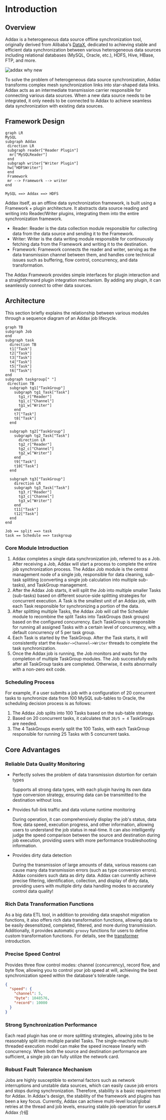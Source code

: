 # Introduction

## Overview

Addax is a heterogeneous data source offline synchronization tool, originally derived from Alibaba's [DataX](https://github.com/alibaba/datax), dedicated to achieving stable and efficient data synchronization between various heterogeneous data sources including relational databases (MySQL, Oracle, etc.), HDFS, Hive, HBase, FTP, and more.

![addax why new](/images/addax_why_new.png)

To solve the problem of heterogeneous data source synchronization, Addax transforms complex mesh synchronization links into star-shaped data links. Addax acts as an intermediate transmission carrier responsible for connecting various data sources. When a new data source needs to be integrated, it only needs to be connected to Addax to achieve seamless data synchronization with existing data sources.

## Framework Design

```mermaid
graph LR
MySQL
subgraph Addax
 direction LR
 subgraph reader["Reader Plugin"]
  mr["MySQLReader"]
 end
 subgraph writer["Writer Plugin"]
 hw["HDFSWriter"]
 end
 Framework
 mr --> Framework --> writer
end

MySQL ==> Addax ==> HDFS

```

Addax itself, as an offline data synchronization framework, is built using a Framework + plugin architecture. It abstracts data source reading and writing into Reader/Writer plugins, integrating them into the entire synchronization framework.

- Reader: Reader is the data collection module responsible for collecting data from the data source and sending it to the Framework.
- Writer: Writer is the data writing module responsible for continuously fetching data from the Framework and writing it to the destination.
- Framework: Framework connects the reader and writer, serving as the data transmission channel between them, and handles core technical issues such as buffering, flow control, concurrency, and data transformation.

The Addax Framework provides simple interfaces for plugin interaction and a straightforward plugin integration mechanism. By adding any plugin, it can seamlessly connect to other data sources.

## Architecture

This section briefly explains the relationship between various modules through a sequence diagram of an Addax job lifecycle.

```mermaid
graph TB
subgraph Job
end
subgraph task
  direction TB
  t1["Task"]
  t2["Task"]
  t3["Task"]
  t4["Task"]
  t5["Task"]
  t6["Task"]
end
subgraph taskgroup[" "]
 direction TB
  subgraph tg1["TaskGroup"]
    subgraph tg1_Task["Task"]
      tg1_r["Reader"]
      tg1_c["Channel"]
      tg1_w["Writer"]
    end
    t7["Task"]
    t8["Task"]
  end

  subgraph tg2["TaskGroup"]
    subgraph tg2_Task["Task"]
      direction LR
      tg2_r["Reader"]
      tg2_c["Channel"]
      tg2_w["Writer"]
    end
    t9["Task"]
    t10["Task"]
  end

  subgraph tg3["TaskGroup"]
    direction LR
    subgraph tg3_Task["Task"]
      tg3_r["Reader"]
      tg3_c["Channel"]
      tg3_w["Writer"]
    end
    t11["Task"]
    t12["Task"]
  end
end

Job == split ==> task
task == Schedule ==> taskgroup
```

### Core Module Introduction

1. Addax completes a single data synchronization job, referred to as a Job. After receiving a Job, Addax will start a process to complete the entire job synchronization process. The Addax Job module is the central management node of a single job, responsible for data cleaning, sub-task splitting (converting a single job calculation into multiple sub-tasks), and TaskGroup management.
2. After the Addax Job starts, it will split the Job into multiple smaller Tasks (sub-tasks) based on different source-side splitting strategies for concurrent execution. A Task is the smallest unit of an Addax job, with each Task responsible for synchronizing a portion of the data.
3. After splitting multiple Tasks, the Addax Job will call the Scheduler module to recombine the split Tasks into TaskGroups (task groups) based on the configured concurrency. Each TaskGroup is responsible for running all assigned Tasks with a certain level of concurrency, with a default concurrency of 5 per task group.
4. Each Task is started by the TaskGroup. After the Task starts, it will consistently start the `Reader—>Channel—>Writer` threads to complete the task synchronization.
5. Once the Addax job is running, the Job monitors and waits for the completion of multiple TaskGroup modules. The Job successfully exits after all TaskGroup tasks are completed. Otherwise, it exits abnormally with a non-zero exit code.

### Scheduling Process

For example, if a user submits a job with a configuration of 20 concurrent tasks to synchronize data from 100 MySQL sub-tables to Oracle, the scheduling decision process is as follows:

1. The Addax Job splits into 100 Tasks based on the sub-table strategy.
2. Based on 20 concurrent tasks, it calculates that `20/5 = 4` TaskGroups are needed.
3. The 4 TaskGroups evenly split the 100 Tasks, with each TaskGroup responsible for running 25 Tasks with 5 concurrent tasks.

## Core Advantages

### Reliable Data Quality Monitoring

- Perfectly solves the problem of data transmission distortion for certain types

  Supports all strong data types, with each plugin having its own data type conversion strategy, ensuring data can be transmitted to the destination without loss.

- Provides full-link traffic and data volume runtime monitoring

  During operation, it can comprehensively display the job's status, data flow, data speed, execution progress, and other information, allowing users to understand the job status in real-time. It can also intelligently judge the speed comparison between the source and destination during job execution, providing users with more performance troubleshooting information.

- Provides dirty data detection

  During the transmission of large amounts of data, various reasons can cause many data transmission errors (such as type conversion errors). Addax considers such data as dirty data. Addax can currently achieve precise filtering, identification, collection, and display of dirty data, providing users with multiple dirty data handling modes to accurately control data quality!

### Rich Data Transformation Functions

As a big data ETL tool, in addition to providing data snapshot migration functions, it also offers rich data transformation functions, allowing data to be easily desensitized, completed, filtered, and more during transmission. Additionally, it provides automatic `groovy` functions for users to define custom transformation functions. For details, see the [transformer](transformer) introduction.

### Precise Speed Control

Provides three flow control modes: channel (concurrency), record flow, and byte flow, allowing you to control your job speed at will, achieving the best synchronization speed within the database's tolerable range.

```json
{
  "speed": {
    "channel": 5,
    "byte": 1048576,
    "record": 10000
  }
}
```

### Strong Synchronization Performance

Each read plugin has one or more splitting strategies, allowing jobs to be reasonably split into multiple parallel Tasks. The single-machine multi-threaded execution model can make the speed increase linearly with concurrency. When both the source and destination performance are sufficient, a single job can fully utilize the network card.

### Robust Fault Tolerance Mechanism

Jobs are highly susceptible to external factors such as network interruptions and unstable data sources, which can easily cause job errors and stops during synchronization. Therefore, stability is a basic requirement for Addax. In Addax's design, the stability of the framework and plugins has been a key focus. Currently, Addax can achieve multi-level local/global retries at the thread and job levels, ensuring stable job operation for users.# Addax 介绍
